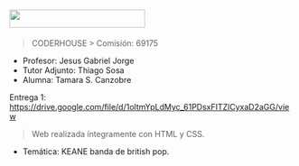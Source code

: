<h1><img src="https://img.shields.io/badge/CURSO-DESARROLLO WEB-32286E?logo=null&logoColor=black&style=flat" width="240" height="32"/></h1>

> CODERHOUSE > Comisión: 69175

* Profesor: Jesus Gabriel Jorge
* Tutor Adjunto: Thiago Sosa
* Alumna: Tamara S. Canzobre

Entrega 1: https://drive.google.com/file/d/1oltmYpLdMyc_61PDsxFITZlCyxaD2aGG/view

> Web realizada íntegramente con HTML y CSS.
* Temática: KEANE banda de british pop.